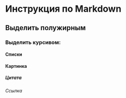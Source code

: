 # Инструкция по Markdown

## Выделить полужирным

### Выделить курсивом:

#### Списки

#### Картинка

##### Цитата

###### Ссылка
